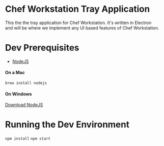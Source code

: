 # Chef Workstation Tray Application

This the the tray application for Chef Workstation. It's written in Electron and
will be where we implement any UI based features of Chef Workstation.

# Dev Prerequisites
* [NodeJS](https://nodejs.org/)

#### On a Mac
`brew install nodejs`

#### On Windows
[Download NodeJS](https://nodejs.org/en/download/)

# Running the Dev Environment
`npm install`
`npm start`
